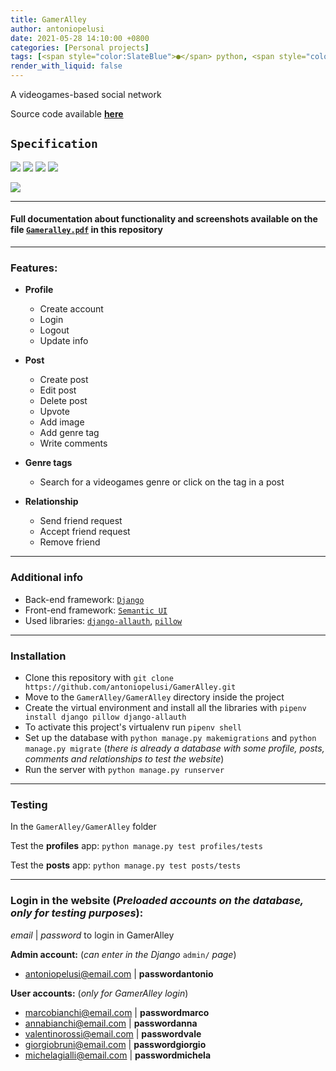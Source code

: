 ```yaml
---
title: GamerAlley
author: antoniopelusi
date: 2021-05-28 14:10:00 +0800
categories: [Personal projects]
tags: [<span style="color:SlateBlue">●</span> python, <span style="color:OrangeRed">●</span> HTML]
render_with_liquid: false
---
```


A videogames-based social network

Source code available [**here**](https://github.com/antoniopelusi/GamerAlley)

## `Specification`
![](https://img.shields.io/badge/HTML-red)
![](https://img.shields.io/badge/Python-blue)
![](https://img.shields.io/badge/Javascript-yellow)
![](https://img.shields.io/badge/CSS-purple)

![](https://img.shields.io/badge/Open_Source-GPL--3.0-darkgreen)

---
#### Full documentation about functionality and screenshots available on the file [`Gameralley.pdf`](https://github.com/antoniopelusi/GamerAlley/blob/master/GamerAlley.pdf) in this repository

---
### Features:
- **Profile**
    - Create account
    - Login
    - Logout
    - Update info
    

- **Post**
    - Create post
    - Edit post
    - Delete post
    - Upvote
    - Add image
    - Add genre tag
    - Write comments
    

- **Genre tags**
    - Search for a videogames genre or click on the tag in a post
    

- **Relationship**
    - Send friend request
    - Accept friend request
    - Remove friend

---
### Additional info
- Back-end framework: [`Django`](https://www.djangoproject.com/)
- Front-end framework: [`Semantic UI`](https://semantic-ui.com)
- Used libraries: [`django-allauth`](https://github.com/pennersr/django-allauth), [`pillow`](https://pypi.org/project/Pillow/)

---
### Installation
- Clone this repository with `git clone https://github.com/antoniopelusi/GamerAlley.git`
- Move to the `GamerAlley/GamerAlley` directory inside the project
- Create the virtual environment and install all the libraries with `pipenv install django pillow django-allauth`
- To activate this project's virtualenv run `pipenv shell`
- Set up the database with `python manage.py makemigrations` and `python manage.py migrate`
(_there is already a database with some profile, posts, comments and relationships to test the website_)
- Run the server with `python manage.py runserver`

---
### Testing
In the `GamerAlley/GamerAlley` folder

Test the **profiles** app:
`python manage.py test profiles/tests`

Test the **posts** app:
`python manage.py test posts/tests`

---
### Login in the website (_Preloaded accounts on the database, only for testing purposes_):
_email_ | _password_ to login in GamerAlley

**Admin account:** (_can enter in the Django_ `admin/` _page_)
- antoniopelusi@email.com | **passwordantonio**


**User accounts:** (_only for GamerAlley login_)
- marcobianchi@email.com | **passwordmarco**
- annabianchi@email.com | **passwordanna**
- valentinorossi@email.com | **passwordvale**
- giorgiobruni@email.com | **passwordgiorgio**
- michelagialli@email.com | **passwordmichela**

